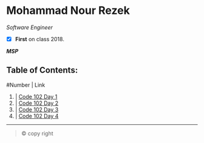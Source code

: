 # Mohammad Nour Rezek
*Software Engineer*
- [x] **First** on class 2018.

***MSP***

## Table of Contents:
#Number | Link
1. | [Code 102 Day 1](https://mohammad-nour-rezek.github.io/Reading-Notes/reading-notes-day1)
2. | [Code 102 Day 2](https://mohammad-nour-rezek.github.io/Reading-Notes/reading-notes-day2)
2. | [Code 102 Day 3](https://mohammad-nour-rezek.github.io/Reading-Notes/reading-notes-day3)
2. | [Code 102 Day 4](https://mohammad-nour-rezek.github.io/Reading-Notes/reading-notes-day4)


***
> &copy; copy right